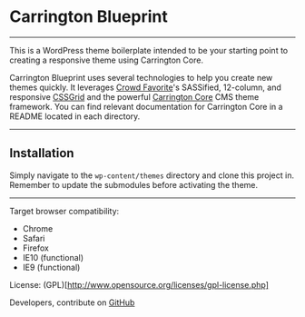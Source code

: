 # Carrington Blueprint

---

This is a WordPress theme boilerplate intended to be your starting point to creating a responsive theme using Carrington Core.

Carrington Blueprint uses several technologies to help you create new themes quickly. It leverages [Crowd Favorite](http://crowdfavorite.com)'s SASSified, 12-column, and responsive [CSSGrid](https://github.com/crowdfavorite/css-grid) and the powerful [Carrington Core](https://github.com/crowdfavorite/wp-carrington-core) CMS theme framework. You can find relevant documentation for Carrington Core in a README located in each directory.

---

## Installation

Simply navigate to the `wp-content/themes` directory and clone this project in. Remember to update the submodules before activating the theme.

---

Target browser compatibility:
- Chrome
- Safari
- Firefox
- IE10 (functional)
- IE9 (functional)

License: (GPL)[http://www.opensource.org/licenses/gpl-license.php]

Developers, contribute on [GitHub](https://github.com/crowdfavorite/wp-carrington-blueprint)